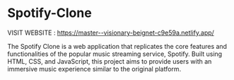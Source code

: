 # Spotify-Clone

VISIT WEBSITE : https://master--visionary-beignet-c9e59a.netlify.app/

The Spotify Clone is a web application that replicates the core features and functionalities of the popular music streaming service, Spotify. Built using HTML, CSS, and JavaScript, this project aims to provide users with an immersive music experience similar to the original platform.

